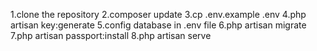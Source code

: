 1.clone the repository
2.composer update
3.cp .env.example .env
4.php artisan key:generate
5.config database in .env file
6.php artisan migrate
7.php artisan passport:install
8.php artisan serve
